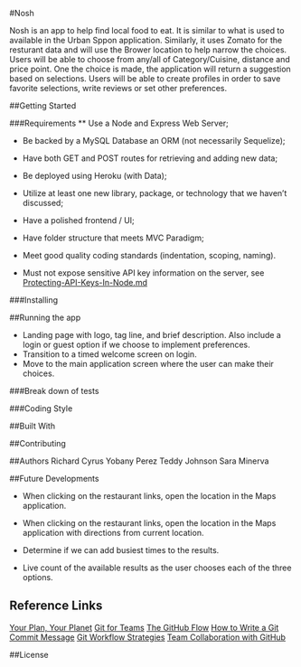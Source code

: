 
#Nosh

Nosh is an app to help find local food to eat. It is similar to what is used to available in the Urban Sppon application. Similarly, it uses Zomato for the resturant data and will use the Brower location to help narrow the choices. Users will be able to choose from any/all of Category/Cuisine, distance and price point. One the choice is made, the application will return a suggestion based on selections. Users will be able to create profiles in order to save favorite selections, write reviews or set other preferences.

##Getting Started


###Requirements
** Use a Node and Express Web Server;

* Be backed by a MySQL Database an ORM (not necessarily Sequelize);

* Have both GET and POST routes for retrieving and adding new data;

* Be deployed using Heroku (with Data);

* Utilize at least one new library, package, or technology that we haven’t discussed;

* Have a polished frontend / UI;

* Have folder structure that meets MVC Paradigm;

* Meet good quality coding standards (indentation, scoping, naming).

* Must not expose sensitive API key information on the server, see [Protecting-API-Keys-In-Node.md](../../../10-nodejs/03-Supplemental/Protecting-API-Keys-In-Node.md)


###Installing



##Running the app
* Landing page with logo, tag line, and brief description. Also include a login or guest option if we choose to implement preferences.
* Transition to a timed welcome screen on login.
* Move to the main application screen where the user can make their choices.

###Break down of tests

###Coding Style

##Built With

##Contributing

##Authors
    Richard Cyrus
    Yobany Perez
    Teddy Johnson
    Sara Minerva


##Future Developments
* When clicking on the restaurant links, open the location in the Maps application.

* When clicking on the restaurant links, open the location in the Maps application     with directions from current location.

* Determine if we can add busiest times to the results.

* Live count of the available results as the user chooses each of the three options.



## Reference Links
[Your Plan, Your Planet](https://yourplanyourplanet.sustainability.google/food-pillar/amount)
[Git for Teams](https://www.lynda.com/Git-tutorials/Git-Teams/711821-2.html?srchtrk=index%3a1%0alinktypeid%3a2%0aq%3agit+team%0apage%3a1%0as%3arelevance%0asa%3atrue%0aproducttypeid%3a2)
[The GitHub Flow](https://www.youtube.com/watch?v=juLIxo42A_s)
[How to Write a Git Commit Message](https://chris.beams.io/posts/git-commit/)
[Git Workflow Strategies](https://www.youtube.com/watch?v=aJnFGMclhU8)
[Team Collaboration with GitHub](https://www.youtube.com/watch?v=61WbzS9XMwk)

##License
